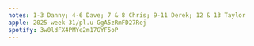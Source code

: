 ```yaml
---
notes: 1-3 Danny; 4-6 Dave; 7 & 8 Chris; 9-11 Derek; 12 & 13 Taylor
apple: 2025-week-31/pl.u-GgA5zRmFD27Rej
spotify: 3w0ldFX4PMYe2m17GYF5oP
---
```

